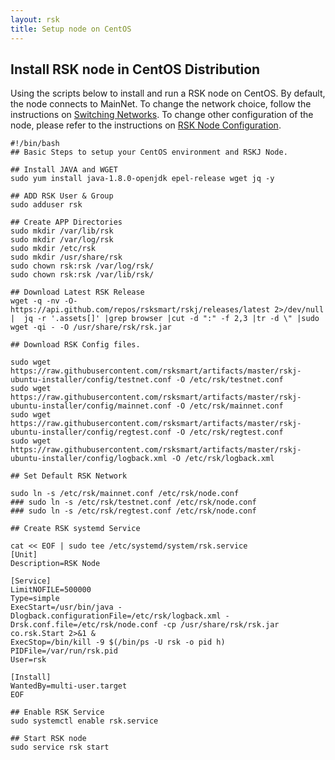 ```yaml
---
layout: rsk
title: Setup node on CentOS
---
```

## Install RSK node in CentOS Distribution


Using the scripts below to install and run a RSK node on CentOS. By default, the node connects to MainNet.  To change the network choice, follow the instructions on [Switching Networks](http://google.com). To change other configuration of the node, please refer to the instructions on [RSK Node Configuration](http://google.com).


```shell
#!/bin/bash
## Basic Steps to setup your CentOS environment and RSKJ Node.

## Install JAVA and WGET
sudo yum install java-1.8.0-openjdk epel-release wget jq -y

## ADD RSK User & Group
sudo adduser rsk

## Create APP Directories
sudo mkdir /var/lib/rsk
sudo mkdir /var/log/rsk
sudo mkdir /etc/rsk
sudo mkdir /usr/share/rsk
sudo chown rsk:rsk /var/log/rsk/
sudo chown rsk:rsk /var/lib/rsk/

## Download Latest RSK Release
wget -q -nv -O- https://api.github.com/repos/rsksmart/rskj/releases/latest 2>/dev/null |  jq -r '.assets[]' |grep browser |cut -d ":" -f 2,3 |tr -d \" |sudo wget -qi - -O /usr/share/rsk/rsk.jar

## Download RSK Config files.

sudo wget https://raw.githubusercontent.com/rsksmart/artifacts/master/rskj-ubuntu-installer/config/testnet.conf -O /etc/rsk/testnet.conf
sudo wget https://raw.githubusercontent.com/rsksmart/artifacts/master/rskj-ubuntu-installer/config/mainnet.conf -O /etc/rsk/mainnet.conf
sudo wget https://raw.githubusercontent.com/rsksmart/artifacts/master/rskj-ubuntu-installer/config/regtest.conf -O /etc/rsk/regtest.conf
sudo wget https://raw.githubusercontent.com/rsksmart/artifacts/master/rskj-ubuntu-installer/config/logback.xml -O /etc/rsk/logback.xml

## Set Default RSK Network

sudo ln -s /etc/rsk/mainnet.conf /etc/rsk/node.conf
### sudo ln -s /etc/rsk/testnet.conf /etc/rsk/node.conf
### sudo ln -s /etc/rsk/regtest.conf /etc/rsk/node.conf

## Create RSK systemd Service

cat << EOF | sudo tee /etc/systemd/system/rsk.service
[Unit]
Description=RSK Node

[Service]
LimitNOFILE=500000
Type=simple
ExecStart=/usr/bin/java -Dlogback.configurationFile=/etc/rsk/logback.xml -Drsk.conf.file=/etc/rsk/node.conf -cp /usr/share/rsk/rsk.jar co.rsk.Start 2>&1 &
ExecStop=/bin/kill -9 $(/bin/ps -U rsk -o pid h)
PIDFile=/var/run/rsk.pid
User=rsk

[Install]
WantedBy=multi-user.target
EOF

## Enable RSK Service
sudo systemctl enable rsk.service

## Start RSK node
sudo service rsk start

```